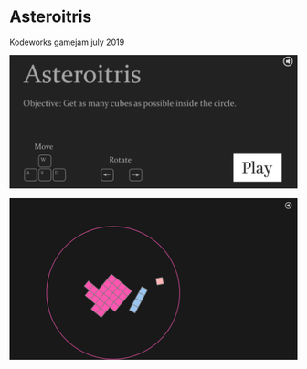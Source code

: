 # Asteroitris

Kodeworks gamejam july 2019

[![Screenshot of menu](screenshot1.png)](https://iver56.github.io/asteroitris/)

[![Screenshot of a situation in game](screenshot2.png)](https://iver56.github.io/asteroitris/)
